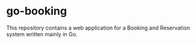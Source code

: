 # go-booking
This repository contains a web application for a Booking and Reservation system written mainly in Go. 

